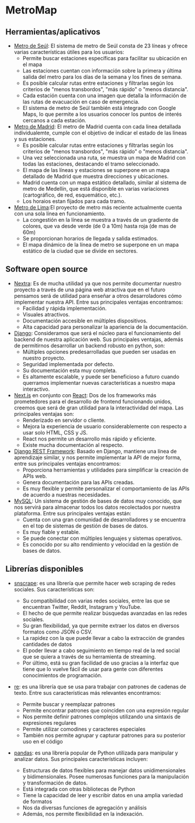 # MetroMap

## Herramientas/aplicativos
- [Metro de Seúl](https://www.seoulmetro.co.kr/en/cyberStation.do): El sistema de metro de Seúl consta de 23 líneas y ofrece varias características útiles para los usuarios:
  - Permite buscar estaciones específicas para facilitar su ubicación en el mapa
  - Las estaciones cuentan con información sobre la primera y última salida del metro para los días de la semana y los fines de semana.
  - Es posible calcular rutas entre estaciones y filtrarlas según los criterios de "menos transbordos", "más rápido" o "menos distancia".
  - Cada estación cuenta con una imagen que detalla la información de las rutas de evacuación en caso de emergencia.
  - El sistema de metro de Seúl también está integrado con Google Maps, lo que permite a los usuarios conocer los puntos de interés cercanos a cada estación.
- [Metro de Madrid](https://www.metromadrid.es/es): El metro de Madrid cuenta con cada linea detallada individualemte, cumple con el objetivo de indicar el estado de las lineas y sus estaciones. 
  - Es posible calcular rutas entre estaciones y filtrarlas según los criterios de "menos transbordos", "más rápido" o "menos distancia".
  - Una vez seleccionada una ruta, se muestra un mapa de Madrid con todas las estaciones, destacando el tramo seleccionado.
  - El mapa de las líneas y estaciones se superpone en un mapa detallado de Madrid que muestra direcciones y ubicaciones.
  - Madrid cuenta con un mapa estático detallado, similar al sistema de metro de Medellín, que está disponible en varias variaciones (cartográfico, de red, esquemático, etc.). 
  - Los horaios estan fijados para cada tramo.
- [Metro de Lima](https://www.lineauno.pe/estaciones/):El proyecto de metro más reciente actualmente cuenta con una sola línea en funcionamiento.
  - La congestión en la línea se muestra a través de un gradiente de colores, que va desde verde (de 0 a 10m) hasta roja (de mas de 60m)
  - Se proporcionan horarios de llegada y salida estimados.
  - El mapa dinámico de la línea de metro se superpone en un mapa estático de la ciudad que se divide en sectores.

## Software open source

- [Nextra](https://nextra.site/): Es de mucha utilidad ya que nos permite documentar nuestro proyecto a través de una página web atractiva que en el futuro pensamos será de utilidad para enseñar a otros desarroladores cómo implementar nuestra API. Entre sus principales ventajas encontramos:
  - Facilidad y rápida implementación.
  - Visuales atractivos.
  - Documentación accesible en múltiples dispositivos.
  - Alta capacidad para personalizar la apariencia de la documentación.
- [Django](https://www.djangoproject.com/): Consideramos que será el núcleo para el funcionamiento del backend de nuestra aplicación web. Sus principales ventajas, además de permitirnos desarrollar un backend robusto en python, son:
  - Múltiples opciones predesarrolladas que pueden ser usadas en nuestro proyecto.
  - Seguridad implementada por defecto.
  - Su documentación esta muy completa.
  - Es altamente escalable, y puede ser beneficioso a futuro cuando querramos implementar nuevas características a nuestro mapa interactivo.
- [Next.js](https://nextjs.org/) en conjunto con [React](https://es.reactjs.org/): Dos de los frameworks más prometedores para el desarrollo de frontend funcionando unidos, creemos que será de gran utilidad para la interactividad del mapa. Las principales ventajas son:
  - Renderizado en servidor o cliente.
  - Mejora la experiencia de usuario considerablemente con respecto a usar solo HTML, CSS y JS.
  - React nos permite un desarrollo más rápido y eficiente.
  - Existe mucha documentación al respecto.
- [Django REST Framework](https://www.django-rest-framework.org/): Basado en Django, mantiene una línea de aprendizaje similar, y nos permite implementar la API de mejor forma, entre sus principales ventajas encontramos:
  - Proporciona herramientas y utilidades para simplificar la creación de APIs web.
  - Genera documentación para las APIs creadas.
  - Es muy flexible y permite personalizar el comportamiento de las APIs de acuerdo a nuestras necesidades.
- [MySQL](https://www.mysql.com/): Un sistema de gestión de bases de datos muy conocido, que nos servirá para almacenar todos los datos recolectados por nuestra plataforma. Entre sus principales ventajas están:
  - Cuenta con una gran comunidad de desarrolladores y se encuentra en el top de sistemas de gestión de bases de datos.
  - Es muy fiable y estable.
  - Se puede conectar con múltiples lenguajes y sistemas operativos.
  - Es conocido por su alto rendimiento y velocidad en la gestión de bases de datos.

## Librerías disponibles

- [snscrape](https://github.com/JustAnotherArchivist/snscrape): es una librería que permite hacer web scraping de redes sociales. Sus características son: 
    - Su compatibilidad con varias redes sociales, entre las que se encuentran Twitter, Reddit,  Instagram y YouTube.
    - El hecho de que permite realizar búsquedas avanzadas en las redes sociales.
    - Su gran flexibilidad, ya que permite extraer los datos en diversos formatos como JSON o CSV.
    - La rapidez con la que puede llevar a cabo la extracción de grandes cantidades de datos
    - El poder llevar a cabo seguimiento en tiempo real de la red social que se quiera a través de su herramienta de streaming.
    - Por último, está su gran facilidad de uso gracias a la interfaz que tiene que lo vuelve fácil de usar para gente con diferentes conocimientos de programación.

- [re](https://docs.python.org/3/library/re.html): es una librería que se usa para trabajar con patrones de cadenas de texto. Entre sus características más relevantes encontramos: 
  - Permite buscar y reemplazar patrones
  - Permite encontrar patrones que coinciden con una expresión regular
  - Nos permite definir patrones complejos utilizando una sintaxis de expresiones regulares
  - Permite utilizar comodines y caracteres especiales
  - También nos permite agrupar y capturar patrones para su posterior uso en el código

- [pandas](https://pandas.pydata.org/): es una librería popular de Python utilizada para manipular y analizar datos. Sus principales características incluyen:
  - Estructuras de datos flexibles para manejar datos unidimensionales y bidimensionales. Posee numerosas funciones para la manipulación y transformación de datos.
  - Está integrada con otras bibliotecas de Python
  - Tiene la capacidad de leer y escribir datos en una amplia variedad de formatos
  - Nos da diversas funciones de agregación y análisis
  - Además, nos permite flexibilidad en la indexación. 

